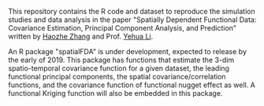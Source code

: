 This repository contains the R code and dataset to reproduce the simulation studies and data analysis in the paper "Spatially Dependent Functional Data: Covariance Estimation, Principal Component Analysis, and Prediction" written by [Haozhe Zhang](https://haozhestat.github.io) and Prof. [Yehua Li](https://sites.google.com/a/ucr.edu/yehuali).  

An R package "spatialFDA" is under development, expected to release by the early of 2019. This package has functions that estimate the 3-dim spatio-temporal covariance function for a given dataset, the leading functional principal components, the spatial covariance/correlation functions, and the covariance function of functional nugget effect as well. A functional Kriging function will also be embedded in this package.  
